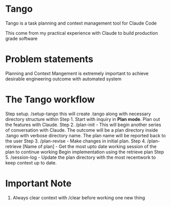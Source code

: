 # Tango
Tango is a task planning and context management tool for Claude Code

This come from my practical experience with Claude to build production grade software

# Problem statements
Planning and Context Mangement is extremely important to achieve desirable engineering outcome with automated system

# The Tango workflow 

  Step setup. /setup-tango this will create .tango along with necessary directory structure within
  Step 1. Start with inquiry in **Plan mode**. Plan out the features with Claude.
  Step 2. /plan-init - This will begin another series of conversation with Claude. The outcome will be a plan directory inside .tango with verbose directory name. The plan name will be reported back to the user
  Step 3. /plan-revise - Make changes in initial plan.
  Step 4. /plan-retrieve [Name of plan] - Get the most upto date working session of the plan to continue working
  Begin implementation using the retrieve plan
  Step 5. /session-log - Update the plan directory with the most recentwork to keep context up to date.

# Important Note 
1. Always clear context with /clear before working one new thing
